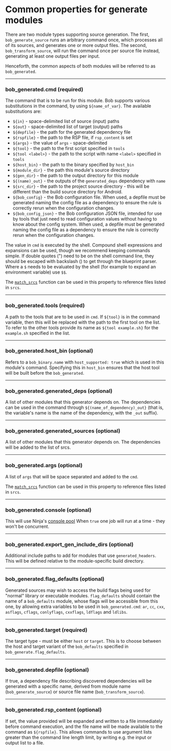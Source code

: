 Common properties for generate modules
======================================

There are two module types supporting source generation.
The first, `bob_generate_source` runs an arbitrary command
once, which processes all of its sources, and generates one
or more output files. The second, `bob_transform_source`, will
run the command once per source file instead, generating at least
one output files per input.

Henceforth, the common aspects of both modules will
be referred to as `bob_generated`.

----
### **bob_generated.cmd** (required)
The command that is to be run for this module. Bob supports various
substitutions in the command, by using `${name_of_var}`. The
available substitutions are:

- `${in}` - space-delimited list of source (input) paths
- `${out}` - space-delimited list of target (output) paths
- `${depfile}` - the path for the generated dependency file
- `${rspfile}` - the path to the RSP file, if `rsp_content` is set
- `${args}` - the value of `args` - space-delimited
- `${tool}` - the path to the first script specified in `tools`
- `${tool <label>}` - the path to the script with name `<label>` specified in `tools`
- `${host_bin}` - the path to the binary specified by `host_bin`
- `${module_dir}` - the path this module's source directory
- `${gen_dir}` - the path to the output directory for this module
- `${(name)_out}` - the outputs of the `generated_deps` dependency with `name`
- `${src_dir}` - the path to the project source directory - this will be different
  than the build source directory for Android.
- `${bob_config}` - the Bob configuration file. When used, a depfile must be
  generated naming the config file as a dependency to ensure the rule is
  correctly rerun when the configuration changes.
- `${bob_config_json}` - the Bob configuration JSON file, intended for use
  by tools that just need to read configuration values without having to know
  about the config system. When used, a depfile must be generated naming the
  config file as a dependency to ensure the rule is correctly rerun when the
  configuration changes.

The value in `cmd` is executed by the shell. Compound shell
expressions and expansions can be used, though we recommend keeping
commands simple. If double quotes (") need to be on the shell command
line, they should be escaped with backslash (\) to get through the
blueprint parser. Where a `$` needs to be evaluated by the shell (for
example to expand an environment variable) use `$$`.

The [`match_srcs`](../strings.md#match_srcs) function can be used in
this property to reference files listed in `srcs`.

----
### **bob_generated.tools** (required)
A path to the tools that are to be used in `cmd`. If `${tool}` is in
the command variable, then this will be replaced with the path to
the first tool on the list. To refer to the other tools provide its name
as `${tool example.sh}` for the `example.sh` specified in the list.

----
### **bob_generated.host_bin** (optional)
Refers to a `bob_binary.name` with `host_supported: true` which is used in this
module's command. Specifying this in `host_bin` ensures that the host tool will
be built before the `bob_generated`.

----
### **bob_generated.generated_deps** (optional)
A list of other modules that this generator depends on. The dependencies can be
used in the command through `${(name_of_dependency)_out}` (that is, the variable's
name is the name of the dependency, with the `_out` suffix).

----
### **bob_generated.generated_sources** (optional)
A list of other modules that this generator depends on.
The dependencies will be added to the list of srcs.

----
### **bob_generated.args** (optional)
A list of `args` that will be space separated and added to the `cmd`.

The [`match_srcs`](../strings.md#match_srcs) function can be used in
this property to reference files listed in `srcs`.

----
### **bob_generated.console** (optional)
This will use Ninja's [console pool](https://ninja-build.org/manual.html#_the_literal_console_literal_pool)
When `true` one job will run at a time - they won't be concurrent.

----
### **bob_generated.export_gen_include_dirs** (optional)
Additional include paths to add for modules that use `generated_headers`. This
will be defined relative to the module-specific build directory.

----
### **bob_generated.flag_defaults** (optional)
Generated sources may wish to access the build flags being used for "normal"
library or executable modules. `flag_defaults` should contain the name of a
`bob_defaults` module, whose flags will be accessible from this one, by
allowing extra variables to be used in `bob_generated.cmd`: `ar`, `cc`, `cxx`,
`asflags`, `cflags`, `conlyflags`, `cxxflags`, `ldflags` and `ldlibs`.

----
### **bob_generated.target** (required)
The target type - must be either `host` or `target`. This is to choose between
the host and target variant of the `bob_defaults` specified in
`bob_generate.flag_defaults`.

----
### **bob_generated.depfile** (optional)
If true, a dependency file describing discovered dependencies will be generated
with a specific name, derived from module name (`bob_generate_source`) or
source file name (`bob_transform_source`).

----
### **bob_generated.rsp_content** (optional)
If set, the value provided will be expanded and written to a file immediately
before command execution, and the file name will be made available to the
command as `${rspfile}`. This allows commands to use argument lists greater
than the command line length limit, by writing e.g. the input or output list to
a file.
